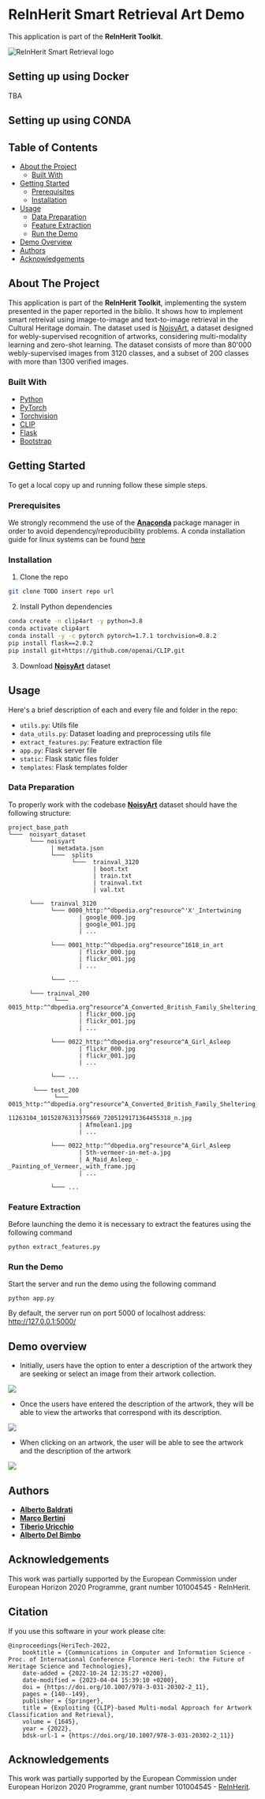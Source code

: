 # ReInHerit Smart Retrieval Art Demo

This application is part of the **ReInHerit Toolkit**.

![ReInHerit Smart Retrieval logo](images/smartretrieval_logo.jpg "ReInHerit Smart Retrieval logo")

## Setting up using Docker

TBA

## Setting up using CONDA

## Table of Contents
* [About the Project](#about-the-project)
  * [Built With](#built-with)
* [Getting Started](#getting-started)
  * [Prerequisites](#prerequisites)
  * [Installation](#installation)
* [Usage](#usage)
  * [Data Preparation](#data-preparation)
  * [Feature Extraction](#feature-extraction)
  * [Run the Demo](#run-the-demo)
* [Demo Overview](#demo-overview)
* [Authors](#authors)
* [Acknowledgements](#acknowledgements)


## About The Project
This application is part of the **ReInHerit Toolkit**, implementing the system presented in the paper reported in the biblio.
It shows how to implement smart retreival using image-to-image and text-to-image retrieval in the Cultural Heritage domain.
The dataset used is [NoisyArt](https://github.com/delchiaro/NoisyArt), a dataset designed for webly-supervised recognition of artworks, considering multi-modality learning and zero-shot learning. 
The dataset consists of more than 80'000 webly-supervised images from 3120 classes, and a subset of 200 classes with more than 1300 verified images. 

### Built With
* [Python](https://www.python.org/)
* [PyTorch](https://pytorch.org/)
* [Torchvision](https://pytorch.org/vision/stable/index.html)
* [CLIP](https://github.com/openai/CLIP)
* [Flask](https://flask.palletsprojects.com/en/2.0.x/)
* [Bootstrap](https://getbootstrap.com/)


## Getting Started

To get a local copy up and running follow these simple steps.

### Prerequisites

We strongly recommend the use of the [**Anaconda**](https://www.anaconda.com/) package manager in order to avoid dependency/reproducibility problems.
A conda installation guide for linux systems can be found [here](https://docs.conda.io/projects/conda/en/latest/user-guide/install/linux.html)

### Installation
 
1. Clone the repo
```sh
git clone TODO insert repo url
```
2. Install Python dependencies
```sh
conda create -n clip4art -y python=3.8
conda activate clip4art
conda install -y -c pytorch pytorch=1.7.1 torchvision=0.8.2
pip install flask==2.0.2
pip install git+https://github.com/openai/CLIP.git
```
3. Download [**NoisyArt**](https://github.com/delchiaro/NoisyArt) dataset
## Usage
Here's a brief description of each and every file and folder in the repo:

* ```utils.py```: Utils file
* ```data_utils.py```: Dataset loading and preprocessing utils file
* ```extract_features.py```: Feature extraction file
* ```app.py```: Flask server file
* ```static```: Flask static files folder
* ```templates```: Flask templates folder

### Data Preparation
To properly work with the codebase [**NoisyArt**](https://github.com/delchiaro/NoisyArt) dataset should have the following structure:

```
project_base_path
└───  noisyart_dataset
      └─── noisyart
            | metadata.json
            └───  splits
                  └───  trainval_3120
                        | boot.txt
                        | train.txt
                        | trainval.txt
                        | val.txt
            
      └───  trainval_3120
            └─── 0000_http:^^dbpedia.org^resource^'X'_Intertwining
                    | google_000.jpg
                    | google_001.jpg
                    | ...
                    
            └─── 0001_http:^^dbpedia.org^resource^1618_in_art
                    | flickr_000.jpg
                    | flickr_001.jpg
                    | ...
                    
            └─── ...
          
      └─── trainval_200
             └─── 0015_http:^^dbpedia.org^resource^A_Converted_British_Family_Sheltering_a_Christian_Missionary_from_the_Persecution_of_the_Druids
                    | flickr_000.jpg
                    | flickr_001.jpg
                    | ...
                    
            └─── 0022_http:^^dbpedia.org^resource^A_Girl_Asleep
                    | flickr_000.jpg
                    | flickr_001.jpg
                    | ...
                    
            └─── ...
            
       └─── test_200
             └─── 0015_http:^^dbpedia.org^resource^A_Converted_British_Family_Sheltering_a_Christian_Missionary_from_the_Persecution_of_the_Druids
                    | 11263104_10152876313375669_7205129171364455318_n.jpg
                    | Afmolean1.jpg
                    | ...
                    
            └─── 0022_http:^^dbpedia.org^resource^A_Girl_Asleep
                    | 5th-vermeer-in-met-a.jpg
                    | A_Maid_Asleep_-_Painting_of_Vermeer,_with_frame.jpg
                    | ...
                    
            └─── ...
```

### Feature Extraction
Before launching the demo it is necessary to extract the features 
using the following command
```shell
python extract_features.py
```

### Run the Demo
Start the server and run the demo using the following command
```shell
python app.py
```
By default, the server run on port 5000 of localhost address: http://127.0.0.1:5000/


## Demo overview

[//]: # (* Initially choose the dataset you want to experience with. As the image )

[//]: # (shown by the image you can experience with CIRR dataset or FashionIQ dataset)

[//]: # ()
[//]: # (![]&#40;images/dataset_choice.png "Dataset choice"&#41;)

* Initially, users have the option to enter a description of the artwork they are seeking or select an image from their artwork collection.

![](images/initial_page.png)

* Once the users have entered the description of the artwork, they will be able to view the artworks that correspond with its description.

![](images/text_results.png)

* When clicking on an artwork, the user will be able to see the artwork and the description of the artwork

![](images/image_results.png)


## Authors
* [**Alberto Baldrati**](https://scholar.google.it/citations?hl=en&user=I1jaZecAAAAJ)
* [**Marco Bertini**](https://scholar.google.it/citations?user=SBm9ZpYAAAAJ&hl=en)
* [**Tiberio Uricchio**](https://scholar.google.it/citations?user=XHZLRdYAAAAJ&hl=en)
* [**Alberto Del Bimbo**](https://scholar.google.it/citations?user=bf2ZrFcAAAAJ&hl=en)

## Acknowledgements
This work was partially supported by the European Commission under European Horizon 2020 Programme, grant number 101004545 - ReInHerit.


## Citation

If you use this software in your work please cite:

```
@inproceedings{HeriTech-2022,
	booktitle = {Communications in Computer and Information Science - Proc. of International Conference Florence Heri-tech: the Future of Heritage Science and Technologies},
	date-added = {2022-10-24 12:35:27 +0200},
	date-modified = {2023-04-04 15:39:10 +0200},
	doi = {https://doi.org/10.1007/978-3-031-20302-2_11},
	pages = {140--149},
	publisher = {Springer},
	title = {Exploiting {CLIP}-based Multi-modal Approach for Artwork Classification and Retrieval},
	volume = {1645},
	year = {2022},
	bdsk-url-1 = {https://doi.org/10.1007/978-3-031-20302-2_11}}
```


## Acknowledgements
This work was partially supported by the European Commission under European Horizon 2020 Programme, grant number 101004545 - [ReInHerit](https://www.reinherit.eu).
